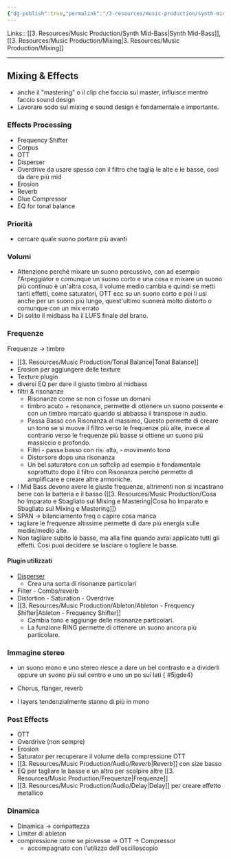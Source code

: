 ```yaml
---
{"dg-publish":true,"permalink":"/3-resources/music-production/synth-mid-bass-mixing/"}
---
```


Links:: [[3. Resources/Music Production/Synth Mid-Bass\|Synth Mid-Bass]], [[3. Resources/Music Production/Mixing\|3. Resources/Music Production/Mixing]]

---
## Mixing & Effects

- anche il "mastering" o il clip che faccio sul master, influisce mentro faccio sound design
- Lavorare sodo sul mixing e sound design è fondamentale e importante.

### Effects Processing

- Frequency Shifter
- Corpus
- OTT
- Disperser
- Overdrive da usare spesso con il filtro che taglia le alte e le basse, cosi da dare più mid
- Erosion
- Reverb
- Glue Compressor
- EQ for tonal balance


### Priorità

- cercare quale suono portare più avanti

### Volumi

- Attenzione perché mixare un suono percussivo, con ad esempio l'Arpeggiator e comunque un suono corto e una cosa e mixare un suono più continuo è un'altra cosa, il volume medio cambia e quindi se metti tanti effetti, come saturatori, OTT ecc su un suono corto e poi li usi anche per un suono più lungo, quest'ultimo suonerà molto distorto o comunque con un mix errato
- Di solito il midbass ha il LUFS finale del brano.

### Frequenze

Frequenze → timbro
- [[3. Resources/Music Production/Tonal Balance\|Tonal Balance]]
- Erosion per aggiungere delle texture
- Texture plugin
- diversi EQ per dare il giusto timbro al midbass  
- filtri & risonanze
	- Risonanze come se non ci fosse un domani
	- timbro acuto + resonance, permette di ottenere un suono possente e con un timbro marcato quando si abbassa il transpose in audio. 
	- Passa Basso con Risonanza al massimo, Questo permette di creare un tono se si muove il filtro verso le frequenze più alte, invece al contrario verso le frequenze più basse si ottiene un suono più massiccio e profondo.
	- Filtri - passa basso con ris. alta, - movimento tono 
	- Distorsore dopo una risonanza
	- Un bel saturatore con un softclip ad esempio è fondamentale soprattutto dopo il filtro con Risonanza perché permette di amplificare e creare altre armoniche.
- I Mid Bass devono avere le giuste frequenze, altrimenti non si incastrano bene con la batteria e il basso ([[3. Resources/Music Production/Cosa ho Imparato e Sbagliato sul Mixing e Mastering\|Cosa ho Imparato e Sbagliato sul Mixing e Mastering]])
- SPAN → bilanciamento freq o capire cosa manca
- tagliare le frequenze altissime permette di dare più energia sulle medie/medio alte.
- Non tagliare subito le basse, ma alla fine quando avrai applicato tutti gli effetti. Cosi puoi decidere se lasciare o togliere le basse.

#### Plugin utilizzati 

- [Disperser](https://kilohearts.com/products/disperser)
	- Crea una sorta di risonanze particolari
- Filter - Combs/reverb
- Distortion - Saturation - Overdrive
- [[3. Resources/Music Production/Ableton/Ableton - Frequency Shifter\|Ableton - Frequency Shifter]]
	- Cambia tono e aggiunge delle risonanze particolari.
	- La funzione RING permette di ottenere un suono ancora più particolare.


### Immagine stereo

- un suono mono e uno stereo riesce a dare un bel contrasto e a dividerli oppure un suono più sul centro e uno un po sui lati 
{ #5jgde4}

- Chorus, flanger, reverb
- I layers tendenzialmente stanno di più in mono

### Post Effects

- OTT
- Overdrive (non sempre)
- Erosion
- Saturator per recuperare il volume della compressione OTT
- [[3. Resources/Music Production/Audio/Reverb\|Reverb]] con size basso
- EQ per tagliare le basse e un altro per scolpire altre [[3. Resources/Music Production/Frequenze\|Frequenze]]
- [[3. Resources/Music Production/Audio/Delay\|Delay]] per creare effetto metallico

### Dinamica

- Dinamica → compattezza
- Limiter di ableton
- compressione come se piovesse → OTT → Compressor
	- accompagnato con l'utilizzo dell'oscilloscopio


